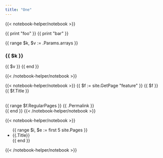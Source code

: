 ```yaml
---
title: "One"
---
```


{{< notebook-helper/notebook >}}

{{ print "foo" }}
{{ print "bar" }}

{{ range $k, $v := .Params.arrays }}
<h3>{{ $k }}</h3>
{{ $v }}
{{ end }}

{{< /notebook-helper/notebook >}}

{{< notebook-helper/notebook >}}
{{ $f := site.GetPage "feature" }}
{{ $f }}
<br>
{{ $f.Title }}
<br>
<br>

{{ range $f.RegularPages }}
    {{ .Permalink }} <br>
{{ end }}
{{< /notebook-helper/notebook >}}


{{< notebook-helper/notebook >}}

<ul>
{{ range $i, $e := first 5 site.Pages }}
<li>{{.Title}}</li>
{{ end }}
</ul>

{{< /notebook-helper/notebook >}}